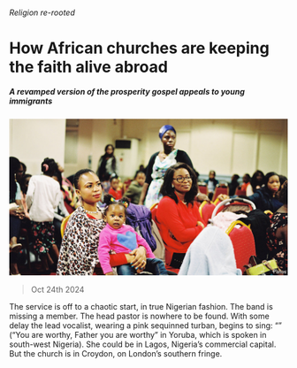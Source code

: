 ###### Religion re-rooted

# How African churches are keeping the faith alive abroad 

##### A revamped version of the prosperity gospel appeals to young immigrants 

![image](images/20241026_MAP004.jpg) 

> Oct 24th 2024 

The service is off to a chaotic start, in true Nigerian fashion. The band is missing a member. The head pastor is nowhere to be found. With some delay the lead vocalist, wearing a pink sequinned turban, begins to sing: “” (“You are worthy, Father you are worthy” in Yoruba, which is spoken in south-west Nigeria). She could be in Lagos, Nigeria’s commercial capital. But the church is in Croydon, on London’s southern fringe.


